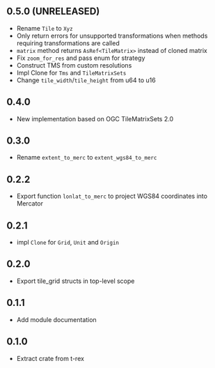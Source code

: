 ## 0.5.0 (UNRELEASED)

* Rename `Tile` to `Xyz`
* Only return errors for unsupported transformations when
  methods requiring transformations are called
* `matrix` method returns `AsRef<TileMatrix>` instead of cloned matrix
* Fix `zoom_for_res` and pass enum for strategy
* Construct TMS from custom resolutions
* Impl Clone for `Tms` and `TileMatrixSets`
* Change `tile_width`/`tile_height` from u64 to u16

## 0.4.0

* New implementation based on OGC TileMatrixSets 2.0

## 0.3.0

* Rename `extent_to_merc` to `extent_wgs84_to_merc`

## 0.2.2

* Export function `lonlat_to_merc` to project WGS84 coordinates into Mercator

## 0.2.1

* impl `Clone` for `Grid`, `Unit` and `Origin`

## 0.2.0

* Export tile_grid structs in top-level scope

## 0.1.1

* Add module documentation

## 0.1.0

* Extract crate from t-rex
